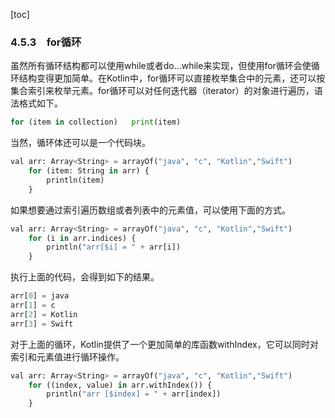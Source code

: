 [toc]

### 4.5.3　for循环

虽然所有循环结构都可以使用while或者do...while来实现，但使用for循环会使循环结构变得更加简单。在Kotlin中，for循环可以直接枚举集合中的元素，还可以按集合索引来枚举元素。for循环可以对任何迭代器（iterator）的对象进行遍历，语法格式如下。

```python
for (item in collection)   print(item)
```

当然，循环体还可以是一个代码块。

```python
val arr: Array<String> = arrayOf("java", "c", "Kotlin","Swift")
    for (item: String in arr) {
        println(item)
    }
```

如果想要通过索引遍历数组或者列表中的元素值，可以使用下面的方式。

```python
val arr: Array<String> = arrayOf("java", "c", "Kotlin","Swift")
    for (i in arr.indices) {
        println("arr[$i] = " + arr[i])
    }
```

执行上面的代码，会得到如下的结果。

```python
arr[0] = java
arr[1] = c
arr[2] = Kotlin
arr[3] = Swift
```

对于上面的循环，Kotlin提供了一个更加简单的库函数withIndex，它可以同时对索引和元素值进行循环操作。

```python
val arr: Array<String> = arrayOf("java", "c", "Kotlin","Swift")
    for ((index, value) in arr.withIndex()) {
        println("arr [$index] = " + arr[index])
    }
```

